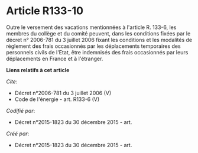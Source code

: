 # Article R133-10

Outre le versement des vacations mentionnées à l'article R. 133-6, les membres du collège et du comité peuvent, dans les
conditions fixées par le décret n° 2006-781 du 3 juillet 2006 fixant les conditions et les modalités de règlement des frais
occasionnés par les déplacements temporaires des personnels civils de l'Etat, être indemnisés des frais occasionnés par leurs
déplacements en France et à l'étranger.

**Liens relatifs à cet article**

_Cite_:

  - Décret n°2006-781 du 3 juillet 2006 (V)
  - Code de l'énergie - art. R133-6 (V)

_Codifié par_:

  - Décret n°2015-1823 du 30 décembre 2015 - art.

_Créé par_:

  - Décret n°2015-1823 du 30 décembre 2015 - art.
